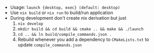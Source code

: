 * Usage: `launch {desktop, exec} (default: desktop)`
* Use `nix build` or `nix run` to build/run application
* During development don't create nix derivation but just
    1. `nix develop`
    2. `mkdir build && cd build && cmake .. && make && ./launch`
    3. `cd .. && ln build/compile_commands.json .`
    4. Rebuild whenever you add a dependency to `CMakeLists.txt` to update `compile_commands.json`
